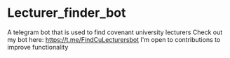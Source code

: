 # Lecturer_finder_bot
A telegram bot that is used to find covenant university lecturers
Check out my bot here: https://t.me/FindCuLecturersbot
I'm open to contributions to improve functionality

